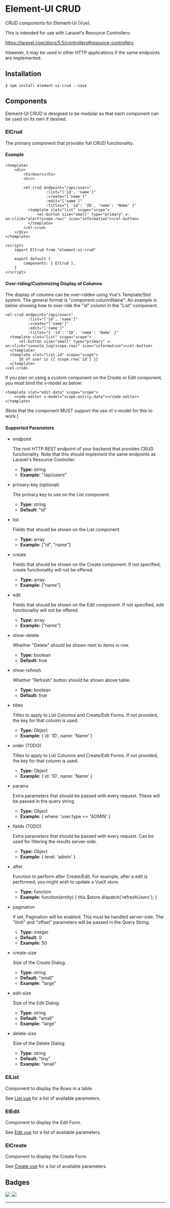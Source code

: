 # Element-UI CRUD

CRUD components for Element-UI (Vue).

This is intended for use with Laravel's Resource Controllers:

https://laravel.com/docs/5.5/controllers#resource-controllers

However, it may be used in other HTTP applications if the same endpoints are implemented.


## Installation

```
$ npm install element-ui-crud --save
```


## Components

Element-UI CRUD is designed to be modular so that each component can be used on its own if desired.

### ElCrud

The primary component that provides full CRUD functionality.

#### Example

```vue
<template>
    <div>
        <h1>Users</h1>
        <hr/>
        
        <el-crud endpoint="/api/users"
                  :list="['id', 'name']"
                  :create="['name']"
                  :edit="['name']"
                  :titles="{ 'id': 'ID', 'name': 'Name' }"
          <template slot="list" scope="scope">
              <el-button size="small" type="primary" v-on:click="alert(scope.row)" icon="information"></el-button>
          </template>
        </el-crud>
    </div>
</template>

<script>
    import ElCrud from "element-ui-crud"

    export default {
        components: { ElCrud },
    }
</script>
```

#### Over-riding/Customizing Display of Columns

The display of columns can be over-ridden using Vue's Template/Slot system. The general format is "component.columnName". An example is below showing how to over-ride the "id" column in the "List" component.

```vue
<el-crud endpoint="/api/users"
          :list="['id', 'name']"
          :create="['name']"
          :edit="['name']"
          :titles="{ 'id': 'ID', 'name': 'Name' }"
  <template slot="list" scope="scope">
      <el-button size="small" type="primary" v-on:click="console.log(scope.row)" icon="information"></el-button>
  </template>
  <template slot="list.id" scope="scope">
      ID of user is {{ scope.row['id'] }} 
  </template>
</el-crud>
```

If you plan on using a custom component on the Create or Edit component, you must bind the v-model as below:

```vue
<template slot="edit.data" scope="scope">
    <code-editor v-model="scope.entity.data"></code-editor>
</template>
```

(Note that the component MUST support the use of v-model for this to work.)

#### Supported Parameters

- endpoint

  The root HTTP REST endpoint of your backend that provides CRUD functionality.
  Note that this should implement the same endpoints as Laravel's Resource Controller.
  
  - **Type:** string
  - **Example:** "/api/users"

- primary-key (optional)

  The primary key to use on the List component.
  
	- **Type:** string
    - **Default:** "id"

- list

    Fields that should be shown on the List component.
    
    - **Type:** array
    - **Example:** ["id", "name"]

- create

    Fields that should be shown on the Create component.
    If not specified, create functionality will not be offered.
    
    - **Type:** array
    - **Example:** ["name"]

- edit

    Fields that should be shown on the Edit component.
    If not specified, edit functionality will not be offered.
    
    - **Type:** array
    - **Example:** ["name"]

- show-delete

	Whether "Delete" should be shown next to items in row.
    
    - **Type:** boolean
    - **Default:** true

- show-refresh

	Whether "Refresh" button should be shown above table.
    
    - **Type:** boolean
    - **Default:** true

- titles

    Titles to apply to List Columns and Create/Edit Forms.
    If not provided, the key for that column is used.

    - **Type:** Object
    - **Example:** { id: 'ID', name: 'Name' }

- order (TODO)

    Titles to apply to List Columns and Create/Edit Forms.
    If not provided, the key for that column is used.

    - **Type:** Object
    - **Example:** { id: 'ID', name: 'Name' }

- params

    Extra parameters that should be passed with every request.
    These will be passed in the query string.

    - **Type:** Object
    - **Example:** { where: 'user.type == "ADMIN' }

- fields (TODO)

    Extra parameters that should be passed with every request.
    Can be used for filtering the results server-side.

    - **Type:** Object
    - **Example:** { level: 'admin' }

- after

    Function to perform after Create/Edit.
    For example, after a edit is performed, you might wish to update a VueX store.
    
    - **Type:** function
    - **Example:** function(entity) { this.$store.dispatch('refreshUsers'); }

- pagination

    If set, Pagination will be enabled. This must be handled server-side.
    The "limit" and "offset" parameters will be passed in the Query String.
    
    - **Type:** integer
    - **Default:** 0
    - **Example:** 50

- create-size
	
    Size of the Create Dialog.

    - **Type:** string
    - **Default:** "small"
    - **Example:** "large"

- edit-size

	Size of the Edit Dialog.

    - **Type:** string
    - **Default:** "small"
    - **Example:** "large"

- delete-size

	Size of the Delete Dialog.

    - **Type:** string
    - **Default:** "tiny"
    - **Example:** "small"

### ElList

Component to display the Rows in a table.

See [List.vue](src/List.vue) for a list of available parameters.

### ElEdit

Component to display the Edit Form.

See [Edit.vue](src/Edit.vue) for a list of available parameters.

### ElCreate

Component to display the Create Form.

See [Create.vue](src/Create.vue) for a list of available parameters.

## Badges

![](https://img.shields.io/badge/license-MIT-blue.svg)
![](https://img.shields.io/badge/status-dev-yellow.svg)

---
